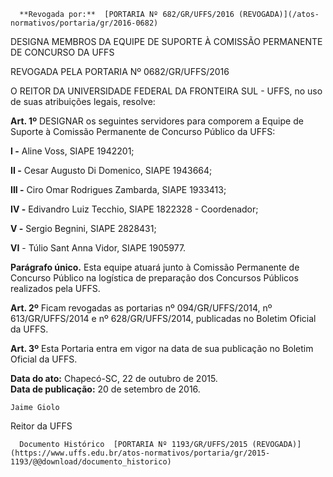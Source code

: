      **Revogada por:**  [PORTARIA Nº 682/GR/UFFS/2016 (REVOGADA)](/atos-normativos/portaria/gr/2016-0682) 

   DESIGNA MEMBROS DA EQUIPE DE SUPORTE À COMISSÃO PERMANENTE DE CONCURSO DA UFFS  

REVOGADA PELA PORTARIA Nº 0682/GR/UFFS/2016

 O REITOR DA UNIVERSIDADE FEDERAL DA FRONTEIRA SUL - UFFS, no uso de suas atribuições legais, resolve:

 **Art. 1º** DESIGNAR os seguintes servidores para comporem a Equipe de Suporte à Comissão Permanente de Concurso Público da UFFS:

 **I -** Aline Voss, SIAPE 1942201;

 **II -** Cesar Augusto Di Domenico, SIAPE 1943664;

 **III -** Ciro Omar Rodrigues Zambarda, SIAPE 1933413;

 **IV -** Edivandro Luiz Tecchio, SIAPE 1822328 - Coordenador;

 **V -** Sergio Begnini, SIAPE 2828431;

 **VI** - Túlio Sant Anna Vidor, SIAPE 1905977.

 **Parágrafo único.** Esta equipe atuará junto à Comissão Permanente de Concurso Público na logística de preparação dos Concursos Públicos realizados pela UFFS.

 **Art. 2º** Ficam revogadas as portarias nº 094/GR/UFFS/2014, nº 613/GR/UFFS/2014 e nº 628/GR/UFFS/2014, publicadas no Boletim Oficial da UFFS.

 **Art. 3º** Esta Portaria entra em vigor na data de sua publicação no Boletim Oficial da UFFS.

  

   **Data do ato:** Chapecó-SC, 22 de outubro de 2015.   
 **Data de publicação:**  20 de setembro de 2016. 

    Jaime Giolo   
 Reitor da UFFS 

      Documento Histórico  [PORTARIA Nº 1193/GR/UFFS/2015 (REVOGADA)](https://www.uffs.edu.br/atos-normativos/portaria/gr/2015-1193/@@download/documento_historico)     
      